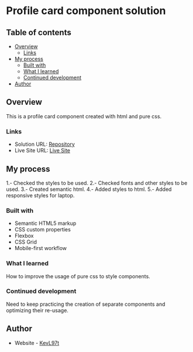 # Profile card component solution


## Table of contents

- [Overview](#overview)
  - [Links](#links)
- [My process](#my-process)
  - [Built with](#built-with)
  - [What I learned](#what-i-learned)
  - [Continued development](#continued-development)
- [Author](#author)


## Overview

This is a profile card component created with html and pure css.

### Links

- Solution URL: [Repository](https://github.com/KevL97t/profile-card-component)
- Live Site URL: [Live Site](https://kevl97t.github.io/profile-card-component/)

## My process

1.- Checked the styles to be used.
2.- Checked fonts and other styles to be used.
3.- Created semantic html.
4.- Added styles to html.
5.- Added responsive styles for laptop.

### Built with

- Semantic HTML5 markup
- CSS custom properties
- Flexbox
- CSS Grid
- Mobile-first workflow

### What I learned

How to improve the usage of pure css to style components.

### Continued development

Need to keep practicing the creation of separate components and optimizing their re-usage.



## Author

- Website - [KevL97t](https://github.com/KevL97t)
